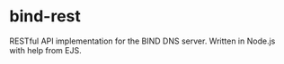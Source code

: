 # bind-rest
RESTful API implementation for the BIND DNS server. Written in Node.js with help from EJS.

